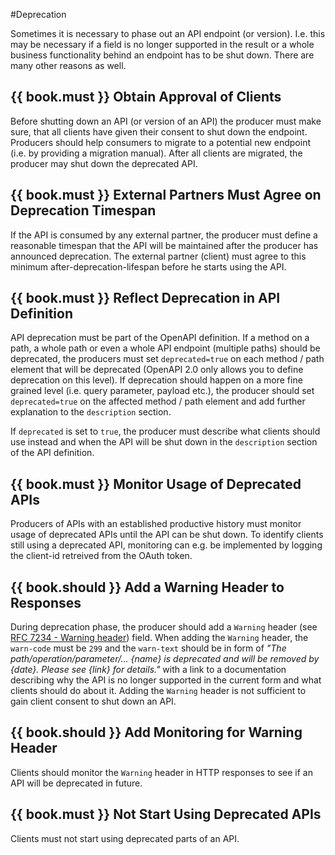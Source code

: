 #Deprecation

Sometimes it is necessary to phase out an API endpoint (or version). I.e. this
may be necessary if a field is no longer supported in the result or a whole
business functionality behind an endpoint has to be shut down. There are
many other reasons as well.


## {{ book.must }} Obtain Approval of Clients

Before shutting down an API (or version of an API) the producer must make
sure, that all clients have given their consent to shut down the
endpoint. Producers should help consumers to migrate to a potential new
endpoint (i.e. by providing a migration manual). After all clients are
migrated, the producer may shut down the deprecated API.

## {{ book.must }} External Partners Must Agree on Deprecation Timespan

If the API is consumed by any external partner, the producer must define a
reasonable timespan that the API will be maintained after the producer has
announced deprecation. The external partner (client) must agree to this
minimum after-deprecation-lifespan before he starts using the API. 

## {{ book.must }} Reflect Deprecation in API Definition

API deprecation must be part of the OpenAPI definition. If a method
on a path, a whole path or even a whole API endpoint (multiple paths) should
be deprecated, the producers must set `deprecated=true` on each method / path
element that will be deprecated (OpenAPI 2.0 only allows you to define
deprecation on this level). If deprecation should happen on a more fine grained 
level (i.e. query parameter, payload etc.), the producer should set
`deprecated=true` on the affected method / path element and add further
explanation to the `description` section. 

If `deprecated` is set to `true`, the producer must describe what clients
should use instead and when the API will be shut down in the `description`
section of the API definition. 

## {{ book.must }} Monitor Usage of Deprecated APIs

Producers of APIs with an established productive history must monitor usage of deprecated APIs until the API can be shut down. To identify clients still using a deprecated API, monitoring can e.g. be implemented by logging the client-id retreived from the OAuth token.

## {{ book.should }} Add a Warning Header to Responses

During deprecation phase, the producer should add a `Warning` header (see [RFC
7234 - Warning header](https://tools.ietf.org/html/rfc7234#section-5.5))
field. When adding the `Warning` header, the `warn-code` must be `299` and the
`warn-text` should be in form of *"The path/operation/parameter/... {name} is
deprecated and will be removed by {date}. Please see {link} for details."*
with a link to a documentation describing why the API is no longer supported
in the current form and what clients should do about it. Adding the `Warning`
header is not sufficient to gain client consent to shut down an API.

## {{ book.should }} Add Monitoring for Warning Header

Clients should monitor the `Warning` header in HTTP responses to see if an API will be deprecated in future.

## {{ book.must }} Not Start Using Deprecated APIs

Clients must not start using deprecated parts of an API.
